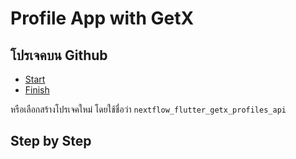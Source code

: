 
# Profile App with GetX

## โปรเจคบน Github

- [Start](https://github.com/teerasej/nextflow_flutter_getx_profiles_api/tree/start)
- [Finish](https://github.com/teerasej/nextflow_flutter_getx_profiles_api/tree/finish)

หรือเลือกสร้างโปรเจคใหม่ โดยใช้ชื่อว่า `nextflow_flutter_getx_profiles_api`

## Step by Step
